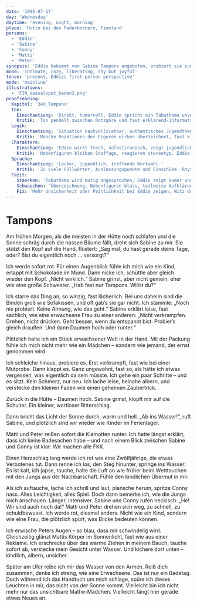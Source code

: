 ```yaml
---
date: '1985-07-17'
day: 'Wednesday'
daytime: 'evening, night, morning'
place: 'Hütte bei den Paderbornern, Finnland'
persons:
  - 'Eddie'
  - 'Sabine'
  - 'Conny'
  - 'Matti'
  - 'Peter'
synopsis: 'Eddie bekommt von Sabine Tampons angeboten, probiert sie zum ersten Mal aus und entdeckt am sonnigen Morgen nach Regentagen beim gemeinsamen Baden im See eine neue Freiheit. Die Jungs Matti und Peter zeigen auffälliges Interesse, was Eddie verlegen macht, aber insgeheim freut sie sich.'
mood: 'intimate, cozy, liberating, shy but joyful'
tense: 'present, Eddies first-person perspective'
mode: 'mainline'
illustrations:
  - 'FIN_Vaasalopet_baden3.png'
proofreading:
  Kapitel: '340_Tampons'
  Ton:
    Einschaetzung: 'Direkt, humorvoll, Eddie spricht ein Tabuthema unverblümt an.'
    Kritik: 'Ton pendelt zwischen Rotzgöre und fast erklärend-informativ. Der Witz sitzt, aber manchmal wirkt es wie eine Aufklärungsschrift.'
  Logik:
    Einschaetzung: 'Situation nachvollziehbar, authentisches Jugendthema.'
    Kritik: 'Manche Reaktionen der Figuren wirken überzeichnet, fast klamaukig. Gefahr, dass die Ernsthaftigkeit dahinter verloren geht.'
  Charaktere:
    Einschaetzung: 'Eddie wirkt frech, selbstironisch, zeigt jugendliche Offenheit.'
    Kritik: 'Nebenfiguren bleiben Staffage, reagieren stereotyp. Eddie wirkt zu souverän, Unsicherheit oder Peinlichkeit fehlen.'
  Sprache:
    Einschaetzung: 'Locker, jugendlich, treffende Wortwahl.'
    Kritik: 'Zu viele Füllwörter, Auslassungspunkte und Einschübe. Rhythmus schwankt zwischen witzig und belehrend.'
  Fazit:
    Staerken: 'Tabuthema wird mutig angesprochen, Eddie zeigt Humor und Direktheit.'
    Schwaechen: 'Überzeichnung, Nebenfiguren blass, teilweise Aufklärungs-Ton.'
    Fix: 'Mehr Unsicherheit oder Peinlichkeit bei Eddie zeigen, Witz dosieren, Dialoge natürlicher gestalten.'
---
```


# Tampons

Am frühen Morgen, als die meisten in der Hütte noch schlafen und die Sonne
schräg durch die nassen Bäume fällt, dreht sich Sabine zu mir. Sie stützt den
Kopf auf die Hand, flüstert: „Sag mal, du hast gerade deine Tage, oder? Bist du
eigentlich noch … versorgt?“

Ich werde sofort rot. Für einen Augenblick fühle ich mich wie ein Kind, ertappt
mit Schokolade im Mund. Dann nicke ich, schüttle aber gleich wieder den Kopf.
„Nicht wirklich.“ Sabine grinst, aber nicht gemein, eher wie eine große
Schwester. „Hab fast nur Tampons. Willst du?“

Ich starre das Ding an, so winzig, fast lächerlich. Bei uns daheim sind die
Binden groß wie Sofakissen, und oft gab’s sie gar nicht. Ich stammle: „Noch nie
probiert. Keine Ahnung, wie das geht.“ Sabine erklärt leise, fast sachlich, wie
eine erwachsene Frau zu einer anderen: „Nicht verkrampfen. Drehen, nicht
drücken. Geht besser, wenn du entspannt bist. Probier’s gleich draußen. Und dann
Daumen hoch oder runter.“

Plötzlich halte ich ein Stück erwachsener Welt in der Hand. Mit der Packung
fühle ich mich nicht mehr wie ein Mädchen – sondern wie jemand, der ernst
genommen wird.

Ich schleiche hinaus, probiere es. Erst verkrampft, fast wie bei einer Mutprobe.
Dann klappt es. Ganz ungewohnt, fast so, als hätte ich etwas vergessen, was
eigentlich da sein müsste. Ich gehe ein paar Schritte – und es sitzt. Kein
Schmerz, nur neu. Ich lache leise, beinahe albern, und verstecke den kleinen
Faden wie einen geheimen Zaubertrick.

Zurück in die Hütte – Daumen hoch. Sabine grinst, klopft mir auf die Schulter.
Ein kleiner, wortloser Ritterschlag.

Dann bricht das Licht der Sonne durch, warm und hell. „Ab ins Wasser!“, ruft
Sabine, und plötzlich sind wir wieder wie Kinder im Ferienlager.

Matti und Peter reißen sofort die Klamotten runter. Ich hatte längst erklärt,
dass ich keine Badesachen habe – und nach einem Blick zwischen Sabine und Conny
ist klar: Wir machen alle FKK.

Einen Herzschlag lang werde ich rot wie eine Zwölfjährige, die etwas Verbotenes
tut. Dann renne ich los, den Steg hinunter, springe ins Wasser. Es ist kalt, ich
japse, tauche, halte die Luft an wie früher beim Wetttauchen mit den Jungs aus
der Nachbarschaft. Fühle den kindlichen Übermut in mir.

Als ich auftauche, lache ich schrill und laut, plansche herum, spritze Conny
nass. Alles Leichtigkeit, alles Spiel. Doch dann bemerke ich, wie die Jungs mich
anschauen. Länger, intensiver. Sabine und Conny rufen neckisch: „He! Wir sind
auch noch da!“ Matti und Peter drehen sich weg, zu schnell, zu schuldbewusst.
Ich werde rot, diesmal anders. Nicht wie ein Kind, sondern wie eine Frau, die
plötzlich spürt, was Blicke bedeuten können.

Ich erwische Peters Augen – so blau, dass mir schwindelig wird. Gleichzeitig
glänzt Mattis Körper im Sonnenlicht, fast wie aus einer Reklame. Ich erschrecke
über das warme Ziehen in meinem Bauch, tauche sofort ab, verstecke mein Gesicht
unter Wasser. Und kichere dort unten – kindlich, albern, unsicher.

Später am Ufer reibe ich mir das Wasser von den Armen. Reiß dich zusammen, denke
ich streng, wie eine Erwachsene. Das ist nur ein Badetag. Doch während ich das
Handtuch um mich schlage, spüre ich dieses Leuchten in mir, das nicht von der
Sonne kommt. Vielleicht bin ich nicht mehr nur das unsichtbare Mathe-Mädchen.
Vielleicht fängt hier gerade etwas Neues an.
